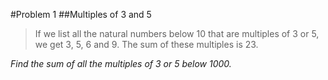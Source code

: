 #Problem 1
##Multiples of 3 and 5

> If we list all the natural numbers below 10 that are multiples of 3 or 5,
> we get 3, 5, 6 and 9. The sum of these multiples is 23.

*Find the sum of all the multiples of 3 or 5 below 1000.*
